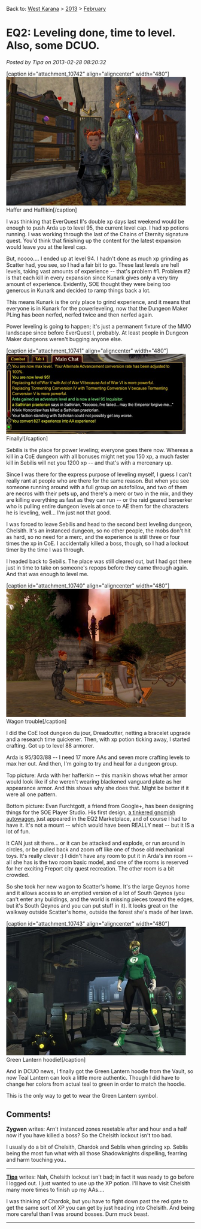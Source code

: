 Back to: [West Karana](/posts/westkarana.md) > [2013](/posts/2013/westkarana.md) > [February](./westkarana.md)
# EQ2: Leveling done, time to level. Also, some DCUO.

*Posted by Tipa on 2013-02-28 08:20:32*

[caption id="attachment\_10742" align="aligncenter" width="480"][![Haffer and Haffikin](../../../uploads/2013/02/EverQuest2-2013-02-28-07-22-56-17-480x343.jpg)](../../../uploads/2013/02/EverQuest2-2013-02-28-07-22-56-17.jpg) Haffer and Haffikin[/caption]

I was thinking that EverQuest II's double xp days last weekend would be enough to push Arda up to level 95, the current level cap. I had xp potions running. I was working through the last of the Chains of Eternity signature quest. You'd think that finishing up the content for the latest expansion would leave you at the level cap.

But, noooo.... I ended up at level 94. I hadn't done as much xp grinding as Scatter had, you see, so I had a fair bit to go. These last levels are hell levels, taking vast amounts of experience -- that's problem #1. Problem #2 is that each kill in every expansion since Kunark gives only a very tiny amount of experience. Evidently, SOE thought they were being too generous in Kunark and decided to ramp things back a lot.

This means Kunark is the only place to grind experience, and it means that everyone is in Kunark for the powerleveling, now that the Dungeon Maker PLing has been nerfed, nerfed twice and then nerfed again.

Power leveling is going to happen; it's just a permanent fixture of the MMO landscape since before EverQuest I, probably. At least people in Dungeon Maker dungeons weren't bugging anyone else.

[caption id="attachment\_10741" align="aligncenter" width="480"][![Finally!](../../../uploads/2013/02/EverQuest2-2013-02-27-21-42-58-56-480x214.jpg)](../../../uploads/2013/02/EverQuest2-2013-02-27-21-42-58-56.jpg) Finally![/caption]

Sebilis is the place for power leveling; everyone goes there now. Whereas a kill in a CoE dungeon with all bonuses might net you 150 xp, a much faster kill in Sebilis will net you 1200 xp -- and that's with a mercenary up.

Since I was there for the express purpose of leveling myself, I guess I can't really rant at people who are there for the same reason. But when you see someone running around with a full group on autofollow, and two of them are necros with their pets up, and there's a merc or two in the mix, and they are killing everything as fast as they can run -- or the raid geared berserker who is pulling entire dungeon levels at once to AE them for the characters he is leveling, well... I'm just not that good.

I was forced to leave Sebilis and head to the second best leveling dungeon, Chelsith. It's an instanced dungeon, so no other people, the mobs don't hit as hard, so no need for a merc, and the experience is still three or four times the xp in CoE. I accidentally killed a boss, though, so I had a lockout timer by the time I was through.

I headed back to Sebilis. The place was still cleared out, but I had got there just in time to take on someone's repops before they came through again. And that was enough to level me.

[caption id="attachment\_10740" align="aligncenter" width="480"][![Wagon trouble](../../../uploads/2013/02/EverQuest2-2013-02-27-20-21-37-020-480x342.jpg)](../../../uploads/2013/02/EverQuest2-2013-02-27-20-21-37-020.jpg) Wagon trouble[/caption]

I did the CoE loot dungeon du jour, Dreadcutter, netting a bracelet upgrade and a research time quickener. Then, with xp potion ticking away, I started crafting. Got up to level 88 armorer.

Arda is 95/303/88 -- I need 17 more AAs and seven more crafting levels to max her out. And then, I'm going to try and heal for a dungeon group.

Top picture: Arda with her hafferkin -- this manikin shows what her armor would look like if she weren't wearing blackened vanguard plate as her appearance armor. And this shows why she does that. Might be better if it were all one pattern.

Bottom picture: Evan Furchtgott, a friend from Google+, has been designing things for the SOE Player Studio. His first design, [a tinkered gnomish autowagon](https://plus.google.com/107756584030623598910/posts/b94N2bHzAuj), just appeared in the EQ2 Marketplace, and of course I had to have it. It's not a mount -- which would have been REALLY neat -- but it IS a lot of fun.

It CAN just sit there... or it can be attacked and explode, or run around in circles, or be pulled back and zoom off like one of those old mechanical toys. It's really clever :) I didn't have any room to put it in Arda's inn room -- all she has is the two room basic model, and one of the rooms is reserved for her exciting Freport city quest recreation. The other room is a bit crowded.

So she took her new wagon to Scatter's home. It's the large Qeynos home and it allows access to an emptied version of a lot of South Qeynos (you can't enter any buildings, and the world is missing pieces toward the edges, but it's South Qeynos and you can put stuff in it). It looks great on the walkway outside Scatter's home, outside the forest she's made of her lawn.

[caption id="attachment\_10743" align="aligncenter" width="480"][![Green Lantern hoodie!](../../../uploads/2013/02/CHARSELECT_CREATE-PC-27-18.47.260-480x343.jpg)](../../../uploads/2013/02/CHARSELECT_CREATE-PC-27-18.47.260.jpg) Green Lantern hoodie![/caption]

And in DCUO news, I finally got the Green Lantern hoodie from the Vault, so now Teal Lantern can look a little more authentic. Though I did have to change her colors from actual teal to green in order to match the hoodie.

This is the only way to get to wear the Green Lantern symbol.

## Comments!

**Zygwen** writes: Arn't instanced zones resetable after and hour and a half now if you have killed a boss? So the Chelsith lockout isn't too bad.

I usually do a bit of Chelsith, Chardok and Seblis when grinding xp. Seblis being the most fun what with all those Shadowknights dispelling, fearring and harm touching you..

---

**[Tipa](https://chasingdings.com)** writes: Nah, Chelsith lockout isn't bad; in fact it was ready to go before I logged out. I just wanted to use up the XP potion. I'll have to visit Chelsith many more times to finish up my AAs....

I was thinking of Chardok, but you have to fight down past the red gate to get the same sort of XP you can get by just heading into Chelsith. And being more careful than I was around bosses. Durn muck beast.

---

